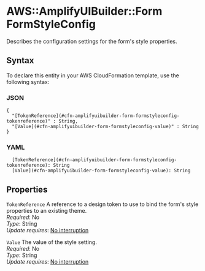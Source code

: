 # AWS::AmplifyUIBuilder::Form FormStyleConfig<a name="aws-properties-amplifyuibuilder-form-formstyleconfig"></a>

Describes the configuration settings for the form's style properties\.

## Syntax<a name="aws-properties-amplifyuibuilder-form-formstyleconfig-syntax"></a>

To declare this entity in your AWS CloudFormation template, use the following syntax:

### JSON<a name="aws-properties-amplifyuibuilder-form-formstyleconfig-syntax.json"></a>

```
{
  "[TokenReference](#cfn-amplifyuibuilder-form-formstyleconfig-tokenreference)" : String,
  "[Value](#cfn-amplifyuibuilder-form-formstyleconfig-value)" : String
}
```

### YAML<a name="aws-properties-amplifyuibuilder-form-formstyleconfig-syntax.yaml"></a>

```
  [TokenReference](#cfn-amplifyuibuilder-form-formstyleconfig-tokenreference): String
  [Value](#cfn-amplifyuibuilder-form-formstyleconfig-value): String
```

## Properties<a name="aws-properties-amplifyuibuilder-form-formstyleconfig-properties"></a>

`TokenReference` <a name="cfn-amplifyuibuilder-form-formstyleconfig-tokenreference"></a>
A reference to a design token to use to bind the form's style properties to an existing theme\.  
_Required_: No  
_Type_: String  
_Update requires_: [No interruption](https://docs.aws.amazon.com/AWSCloudFormation/latest/UserGuide/using-cfn-updating-stacks-update-behaviors.html#update-no-interrupt)

`Value` <a name="cfn-amplifyuibuilder-form-formstyleconfig-value"></a>
The value of the style setting\.  
_Required_: No  
_Type_: String  
_Update requires_: [No interruption](https://docs.aws.amazon.com/AWSCloudFormation/latest/UserGuide/using-cfn-updating-stacks-update-behaviors.html#update-no-interrupt)
